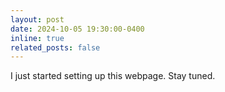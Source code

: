 ```yaml
---
layout: post
date: 2024-10-05 19:30:00-0400
inline: true
related_posts: false
---
```


I just started setting up this webpage. Stay tuned.
